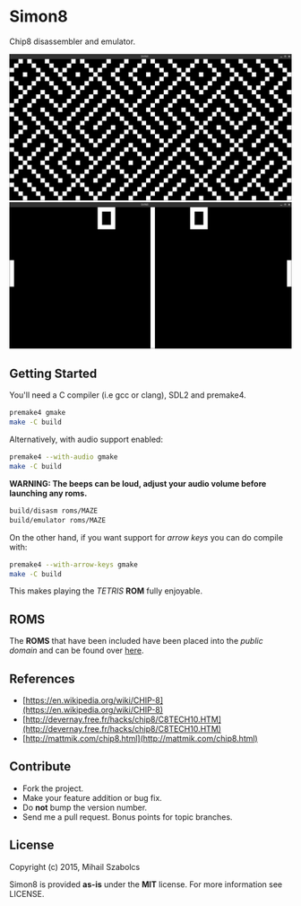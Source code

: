 Simon8
======
Chip8 disassembler and emulator.

![MAZE](pix/maze.png)
![PONG2](pix/pong2.png)

Getting Started
---------------
You'll need a C compiler (i.e gcc or clang), SDL2 and premake4.

```bash
premake4 gmake
make -C build
```

Alternatively, with audio support enabled:

```bash
premake4 --with-audio gmake
make -C build
```

**WARNING: The beeps can be loud, adjust your audio volume before launching
any roms.**

```bash
build/disasm roms/MAZE
build/emulator roms/MAZE
```

On the other hand, if you want support for *arrow keys* you can do compile with:

```bash
premake4 --with-arrow-keys gmake
make -C build
```

This makes playing the *TETRIS* **ROM** fully enjoyable.

ROMS
----
The **ROMS** that have been included have been placed into the
*public domain* and can be found over [here](http://www.zophar.net/pdroms/chip8.html).

References
----------
* [https://en.wikipedia.org/wiki/CHIP-8](https://en.wikipedia.org/wiki/CHIP-8)
* [http://devernay.free.fr/hacks/chip8/C8TECH10.HTM](http://devernay.free.fr/hacks/chip8/C8TECH10.HTM)
* [http://mattmik.com/chip8.html](http://mattmik.com/chip8.html)

Contribute
----------
* Fork the project.
* Make your feature addition or bug fix.
* Do **not** bump the version number.
* Send me a pull request. Bonus points for topic branches.

License
-------
Copyright (c) 2015, Mihail Szabolcs

Simon8 is provided **as-is** under the **MIT** license.
For more information see LICENSE.
